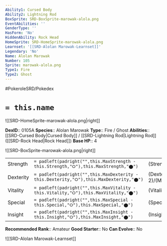 ```yaml
---
Ability1: Cursed Body
Ability2: Lightning Rod
BoxSprite: SRD-BoxSprite-marowak-alola.png
EventAbilities: ''
GenderType: ''
HasForm: 'No'
HiddenAbility: Rock Head
HomeSprite: SRD-HomeSprite-marowak-alola.png
Learnset: '[[SRD-Alolan Marowak-Learnset]]'
Legendary: 'No'
Name: Alolan Marowak
Number: 105
Sprite: marowak-alola.png
Type1: Fire
Type2: Ghost
---
```


#PokeroleSRD/Pokedex

# `= this.name`

![[SRD-HomeSprite-marowak-alola.png|right]]

**DexID**:: 0105A
**Species**:: Alolan Marowak
**Type**:: Fire / Ghost
**Abilities**:: [[SRD-Cursed Body|Cursed Body]] / [[SRD-Lightning Rod|Lightning Rod]] ([[SRD-Rock Head|Rock Head]])
**Base HP**:: 4

![[SRD-BoxSprite-marowak-alola.png|right]]

|           |                                                                                        |                                          |
| --------- | -------------------------------------------------------------------------------------- | ---------------------------------------- |
| Strength  | `= padleft(padright("",this.MaxStrength - this.Strength,"⭘"),this.MaxStrength,"⬤")`    | (Strength::2)/(MaxStrength::5)   |
| Dexterity | `= padleft(padright("",this.MaxDexterity - this.Dexterity,"⭘"),this.MaxDexterity,"⬤")` | (Dexterity:: 2)/(MaxDexterity::4) |
| Vitality  | `= padleft(padright("",this.MaxVitality - this.Vitality,"⭘"),this.MaxVitality,"⬤")`    | (Vitality::3)/(MaxVitality::6)   |
| Special   | `= padleft(padright("",this.MaxSpecial - this.Special,"⭘"),this.MaxSpecial,"⬤")`       | (Special::2)/(MaxSpecial::4)     |
| Insight   | `= padleft(padright("",this.MaxInsight - this.Insight,"⭘"),this.MaxInsight,"⬤")`       | (Insight::2)/(MaxInsight::5)     |

**Recommended Rank**:: Amateur
**Good Starter**:: No
**Can Evolve**:: No

![[SRD-Alolan Marowak-Learnset]]